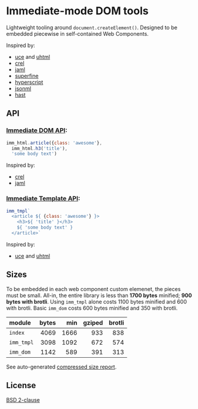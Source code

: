 # Immediate-mode DOM tools

Lightweight tooling around `document.createElement()`.
Designed to be embedded piecewise in self-contained Web Components.

Inspired by:
- [uce](https://github.com/WebReflection/uce#readme)
  and [uhtml](https://github.com/WebReflection/uhtml#readme)
- [crel](https://github.com/KoryNunn/crel#readme)
- [jaml](https://github.com/edspencer/jaml#readme)
- [superfine](https://github.com/jorgebucaran/superfine#readme)
- [hyperscript](https://github.com/hyperhype/hyperscript#readme)
- [jsonml](http://www.jsonml.org)
- [hast](https://github.com/syntax-tree/hast#readme)


## API

### [Immediate DOM API](docs/imm_dom.md):

```javascript
imm_html.article({class: 'awesome'},
  imm_html.h3('title'),
  'some body text')
```

Inspired by:
- [crel](https://github.com/KoryNunn/crel#readme)
- [jaml](https://github.com/edspencer/jaml#readme)


### [Immediate Template API](docs/imm_tmpl.md):

```javascript
imm_tmpl`
  <article ${ {class: 'awesome'} }>
    <h3>${ 'title' }</h3>
    ${ 'some body text' }
  </article>`
```

Inspired by:
- [uce](https://github.com/WebReflection/uce#readme)
  and [uhtml](https://github.com/WebReflection/uhtml#readme)


## Sizes

To be embedded in each web component custom elemenet,
the pieces must be small. All-in, the entire library is
less than **1700 bytes** minified; **900 bytes with brotli**.
Using `imm_tmpl` alone costs 1100 bytes minified and 600 with brotli.
Basic `imm_dom` costs 600 bytes minified and 350 with brotli.

| module          |  bytes |    min | gziped | brotli |
|:----------------|-------:|-------:|-------:|-------:|
| `index`         |   4069 |   1666 |    933 |    838 |
| `imm_tmpl`      |   3098 |   1092 |    672 |    574 |
| `imm_dom`       |   1142 |    589 |    391 |    313 |

See auto-generated [compressed size report](./docs/compressed.md).


## License

[BSD 2-clause](LICENSE)
